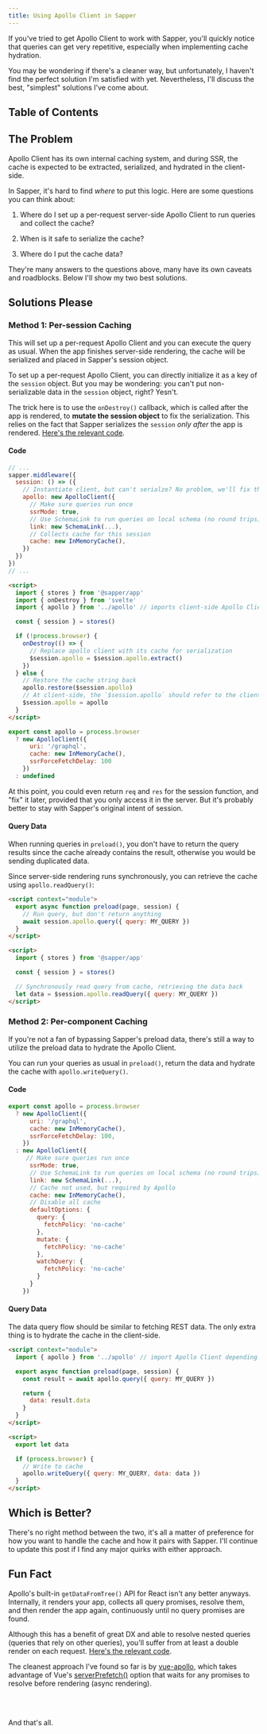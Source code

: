 ```yaml
---
title: Using Apollo Client in Sapper
---
```


If you've tried to get Apollo Client to work with Sapper, you'll quickly notice that queries can get very repetitive, especially when implementing cache hydration.

You may be wondering if there's a cleaner way, but unfortunately, I haven't find the perfect solution I'm satisfied with yet. Nevertheless, I'll discuss the best, "simplest" solutions I've come about.

## Table of Contents

<!-- toc -->

## The Problem

Apollo Client has its own internal caching system, and during SSR, the cache is expected to be extracted, serialized, and hydrated in the client-side.

In Sapper, it's hard to find _where_ to put this logic. Here are some questions you can think about:

1. Where do I set up a per-request server-side Apollo Client to run queries and collect the cache?

2. When is it safe to serialize the cache?

3. Where do I put the cache data?

They're many answers to the questions above, many have its own caveats and roadblocks. Below I'll show my two best solutions.

## Solutions Please

### Method 1: Per-session Caching

This will set up a per-request Apollo Client and you can execute the query as usual. When the app finishes server-side rendering, the cache will be serialized and placed in Sapper's session object.

To set up a per-request Apollo Client, you can directly initialize it as a key of the `session` object. But you may be wondering: you can't put non-serializable data in the `session` object, right? Yesn't.

The trick here is to use the `onDestroy()` callback, which is called after the app is rendered, to **mutate the session object** to fix the serialization. This relies on the fact that Sapper serializes the `session` _only after_ the app is rendered. [Here's the relevant code](https://github.com/sveltejs/sapper/blob/6b143313f422ec670f7cc13ebfc415e2aa1d89e1/runtime/src/server/middleware/get_page_handler.ts#L312-L323).

#### Code

```js title=server.js
// ...
sapper.middleware({
  session: () => ({
    // Instantiate client, but can't serialze? No problem, we'll fix this later
    apollo: new ApolloClient({
      // Make sure queries run once
      ssrMode: true,
      // Use SchemaLink to run queries on local schema (no round trips)
      link: new SchemaLink(...),
      // Collects cache for this session
      cache: new InMemoryCache(),
    })
  })
})
// ...
```

```html title=_layout.svelte
<script>
  import { stores } from '@sapper/app'
  import { onDestroy } from 'svelte'
  import { apollo } from '../apollo' // imports client-side Apollo Client, undefined in server

  const { session } = stores()

  if (!process.browser) {
    onDestroy(() => {
      // Replace apollo client with its cache for serialization
      $session.apollo = $session.apollo.extract()
    })
  } else {
    // Restore the cache string back
    apollo.restore($session.apollo)
    // At client-side, the `$session.apollo` should refer to the client-side version
    $session.apollo = apollo
  }
</script>
```

```js title=apollo.js
export const apollo = process.browser
  ? new ApolloClient({
      uri: '/graphql',
      cache: new InMemoryCache(),
      ssrForceFetchDelay: 100
    })
  : undefined
```

At this point, you could even return `req` and `res` for the session function, and "fix" it later, provided that you only access it in the server. But it's probably better to stay with Sapper's original intent of session.

#### Query Data

When running queries in `preload()`, you don't have to return the query results since the cache already contains the result, otherwise you would be sending duplicated data.

Since server-side rendering runs synchronously, you can retrieve the cache using `apollo.readQuery()`:

```html title=index.svelte
<script context="module">
  export async function preload(page, session) {
    // Run query, but don't return anything
    await session.apollo.query({ query: MY_QUERY })
  }
</script>

<script>
  import { stores } from '@sapper/app'

  const { session } = stores()

  // Synchronously read query from cache, retrieving the data back
  let data = $session.apollo.readQuery({ query: MY_QUERY })
</script>
```

### Method 2: Per-component Caching

If you're not a fan of bypassing Sapper's preload data, there's still a way to utilize the preload data to hydrate the Apollo Client.

You can run your queries as usual in `preload()`, return the data and hydrate the cache with `apollo.writeQuery()`.

#### Code

```js title=apollo.js
export const apollo = process.browser
  ? new ApolloClient({
      uri: '/graphql',
      cache: new InMemoryCache(),
      ssrForceFetchDelay: 100,
    })
  : new ApolloClient({
     // Make sure queries run once
      ssrMode: true,
      // Use SchemaLink to run queries on local schema (no round trips)
      link: new SchemaLink(...),
      // Cache not used, but required by Apollo
      cache: new InMemoryCache(),
      // Disable all cache
      defaultOptions: {
        query: {
          fetchPolicy: 'no-cache'
        },
        mutate: {
          fetchPolicy: 'no-cache'
        },
        watchQuery: {
          fetchPolicy: 'no-cache'
        }
      }
    })
```

#### Query Data

The data query flow should be similar to fetching REST data. The only extra thing is to hydrate the cache in the client-side.

```html title=index.svelte
<script context="module">
  import { apollo } from '../apollo' // import Apollo Client depending on client or server-side

  export async function preload(page, session) {
    const result = await apollo.query({ query: MY_QUERY })

    return {
      data: result.data
    }
  }
</script>

<script>
  export let data

  if (process.browser) {
    // Write to cache
    apollo.writeQuery({ query: MY_QUERY, data: data })
  }
</script>
```

## Which is Better?

There's no right method between the two, it's all a matter of preference for how you want to handle the cache and how it pairs with Sapper. I'll continue to update this post if I find any major quirks with either approach.

## Fun Fact

Apollo's built-in `getDataFromTree()` API for React isn't any better anyways. Internally, it renders your app, collects all query promises, resolve them, and then render the app again, continuously until no query promises are found.

Although this has a benefit of great DX and able to resolve nested queries (queries that rely on other queries), you'll suffer from at least a double render on each request. [Here's the relevant code](https://github.com/apollographql/apollo-client/blob/e7739b60155d8f20d92bbf89a3050ed561a7819c/src/react/ssr/getDataFromTree.ts).

The cleanest approach I've found so far is by [vue-apollo](https://apollo.vuejs.org/guide/ssr.html), which takes advantage of Vue's [serverPrefetch()](https://ssr.vuejs.org/guide/data.html#logic-collocation-with-components) option that waits for any promises to resolve before rendering (async rendering).

<br/>
<br/>

And that's all.

